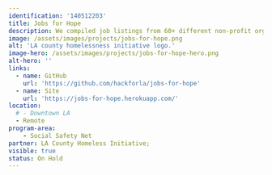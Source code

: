 ```yaml
---
identification: '140512203'
title: Jobs for Hope
description: We compiled job listings from 60+ different non-profit organization websites for the LA County Homeless Initiative and consolidated them into a single database so that it is easier for job-seekers to search and filter for jobs.
image: /assets/images/projects/jobs-for-hope.png
alt: 'LA county homelessness initiative logo.'
image-hero: /assets/images/projects/jobs-for-hope-hero.png
alt-hero: ''
links:
  - name: GitHub
    url: 'https://github.com/hackforla/jobs-for-hope'
  - name: Site
    url: 'https://jobs-for-hope.herokuapp.com/'
location: 
  # - Downtown LA
  - Remote
program-area:
    - Social Safety Net
partner: LA County Homeless Initiative; 
visible: true
status: On Hold
---
```

